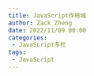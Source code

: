 ```yaml
---
title: JavaScript作用域
author: Zack Zheng
date: 2022/11/09 00:00
categories:
 - JavaScript专栏
tags:
 - JavaScript
---
```



<simple-img src="JavaScript作用域.svg" />

